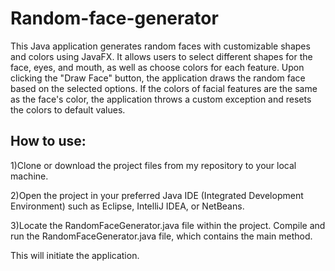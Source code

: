 # Random-face-generator
This Java application generates random faces with customizable shapes and colors using JavaFX. It allows users to select different shapes for the face, eyes, and mouth, as well as choose colors for each feature. Upon clicking the "Draw Face" button, the application draws the random face based on the selected options. If the colors of facial features are the same as the face's color, the application throws a custom exception and resets the colors to default values.

## How to use:

1)Clone or download the project files from my repository to your local machine.

2)Open the project in your preferred Java IDE (Integrated Development Environment) such as Eclipse, IntelliJ IDEA, or NetBeans.

3)Locate the RandomFaceGenerator.java file within the project. Compile and run the RandomFaceGenerator.java file, which contains the main method. 

This will initiate the application.

